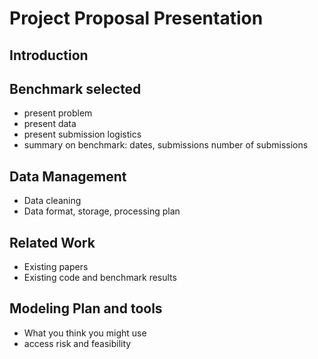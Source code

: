 # Project Proposal Presentation

## Introduction 

## Benchmark selected
  * present problem
  * present data
  * present submission logistics 
  * summary on benchmark: dates, submissions number of submissions

## Data Management
  * Data cleaning
  * Data format, storage, processing plan 
 
## Related Work
  * Existing papers
  * Existing code and benchmark results

## Modeling Plan and tools
  * What you think you might use
  * access risk and feasibility
